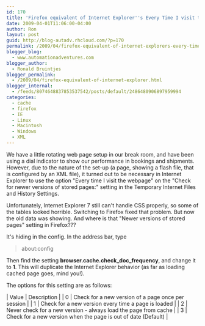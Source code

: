 ```yaml
---
id: 170
title: 'Firefox equivalent of Internet Explorer''s Every Time I visit the Webpage'
date: 2009-04-01T11:06:00-04:00
author: Ron
layout: post
guid: http://blog-autadv.rhcloud.com/?p=170
permalink: /2009/04/firefox-equivalent-of-internet-explorers-every-time-i-visit-the-webpage.html
blogger_blog:
  - www.automationadventures.com
blogger_author:
  - Ronald Bruintjes
blogger_permalink:
  - /2009/04/firefox-equivalent-of-internet-explorer.html
blogger_internal:
  - /feeds/8074648837853537542/posts/default/2486480906897959994
categories:
  - cache
  - firefox
  - IE
  - Linux
  - Macintosh
  - Windows
  - XML
---
```

We have a little rotating web page setup in our break room, and have been using a dial indicator to show our performance in bookings and shipments. However, due to the nature of the set-up (a page, showing a flash file, that is configured by an XML file), it turned out to be necessary in Internet Explorer to use the option "Every time I visit the webpage" on the "Check for newer versions of stored pages:" setting in the Temporary Internet Files and History Settings.

Unfortunately, Internet Explorer 7 still can't handle CSS properly, so some of the tables looked horrible. Switching to Firefox fixed that problem. But now the old data was showing. And where is that "Newer versions of stored pages" setting in Firefox???

It's hiding in the config. In the address bar, type

> about:config

Then find the setting **browser.cache.check\_doc\_frequency**, and change it to **1**. This will duplicate the Internet Explorer behavior (as far as loading cached page goes, mind you!).

The options for this setting are as follows:

| Value | Description |
| 0 | Check for a new version of a page once per session |
| 1 | Check for a new version every time a page is loaded |
| 2 | Never check for a new version - always load the page from cache |
| 3 | Check for a new version when the page is out of date (Default) |

